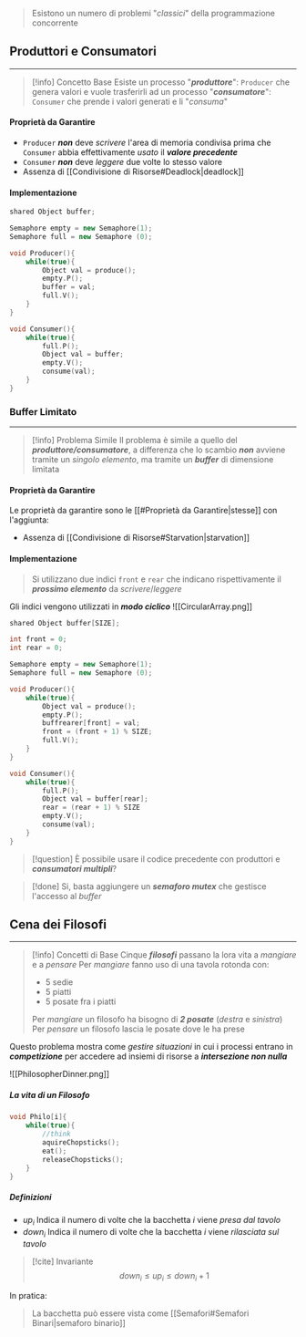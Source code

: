 >Esistono un numero di problemi "*classici*" della programmazione concorrente

## Produttori e Consumatori
---
>[!info] Concetto Base
>Esiste un processo "***produttore***": `Producer` che genera valori e vuole trasferirli ad un processo "***consumatore***": `Consumer` che prende i valori generati e li "*consuma*"

#### Proprietà da Garantire
- `Producer` ***non*** deve *scrivere* l'area di memoria condivisa prima che `Consumer` abbia effettivamente *usato* il ***valore precedente***
- `Consumer` ***non*** deve *leggere* due volte lo stesso valore
- Assenza di [[Condivisione di Risorse#Deadlock|deadlock]]

#### Implementazione
```c++ title="Produttore/Consumatore"
shared Object buffer;

Semaphore empty = new Semaphore(1);
Semaphore full = new Semaphore (0);

void Producer(){
	while(true){
		Object val = produce();
		empty.P();
		buffer = val;
		full.V();
	}
}

void Consumer(){
	while(true){
		full.P();
		Object val = buffer;
		empty.V();
		consume(val);
	}
}
```

### Buffer Limitato
---
>[!info] Problema Simile
>Il problema è simile a quello del ***produttore/consumatore***, a differenza che lo scambio ***non*** avviene tramite un *singolo elemento*, ma tramite un ***buffer*** di dimensione limitata

#### Proprietà da Garantire
Le proprietà da garantire sono le [[#Proprietà da Garantire|stesse]] con l'aggiunta:
- Assenza di [[Condivisione di Risorse#Starvation|starvation]]

#### Implementazione
>Si utilizzano due indici `front` e `rear` che indicano rispettivamente il ***prossimo elemento*** da *scrivere*/*leggere*

Gli indici vengono utilizzati in ***modo ciclico***
![[CircularArray.png]]

```c++ title="Produttore/Consumatore"
shared Object buffer[SIZE];

int front = 0;
int rear = 0;

Semaphore empty = new Semaphore(1);
Semaphore full = new Semaphore (0);

void Producer(){
	while(true){
		Object val = produce();
		empty.P();
		buffrearer[front] = val;
		front = (front + 1) % SIZE;
		full.V();
	}
}

void Consumer(){
	while(true){
		full.P();
		Object val = buffer[rear];
		rear = (rear + 1) % SIZE
		empty.V();
		consume(val);
	}
}
```

>[!question] È possibile usare il codice precedente con produttori e ***consumatori multipli***?

>[!done] Si, basta aggiungere un ***semaforo mutex*** che gestisce l'accesso al *buffer*

## Cena dei Filosofi
---
>[!info] Concetti di Base
>Cinque ***filosofi*** passano la lora vita a *mangiare* e a *pensare*
>Per *mangiare* fanno uso di una tavola rotonda con:
>- $5$ sedie
>- $5$ piatti
>- $5$ posate fra i piatti
>
>Per *mangiare* un filosofo ha bisogno di ***2 posate*** (*destra* e *sinistra*)
>Per *pensare* un filosofo lascia le posate dove le ha prese

Questo problema mostra come *gestire situazioni* in cui i processi entrano in ***competizione*** per accedere ad insiemi di risorse a ***intersezione non nulla***

![[PhilosopherDinner.png]]

##### La vita di un Filosofo
```c++ title:Filosofo
void Philo[i]{
	while(true){
		//think
		aquireChopsticks();
		eat();
		releaseChopsticks();
	}
}
```

##### Definizioni
- $up_{i}$ Indica il numero di volte che la bacchetta $i$ viene *presa dal tavolo*
- $down_{i}$ Indica il numero di volte che la bacchetta $i$ viene *rilasciata sul tavolo*

>[!cite] Invariante
>$$down_{i}\leq up_{i} \leq down_{i}+1$$

In pratica:
> La bacchetta può essere vista come [[Semafori#Semafori Binari|semaforo binario]]

